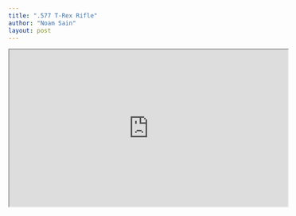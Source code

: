 ```yaml
---
title: ".577 T-Rex Rifle"
author: "Noam Sain"
layout: post
---
```


<iframe width="560" height="315" src="https://www.youtube.com/embed/7y7KjanpWOk" title="577 T-Rex rifle shots (a.k.a elephant gun)" allowfullscreen></iframe>
